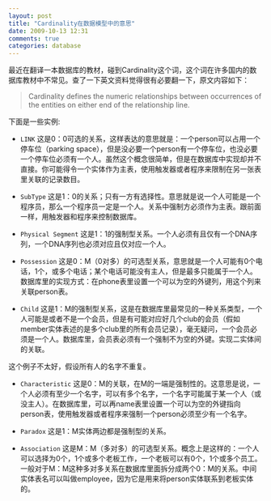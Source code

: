 ```yaml
---
layout: post
title: "Cardinality在数据模型中的意思"
date: 2009-10-13 12:31
comments: true
categories: database
---
```


最近在翻译一本数据库的教材，碰到Cardinality这个词，这个词在许多国内的数据库教材中不常见。查了一下英文资料觉得很有必要翻一下，原文内容如下：

> Cardinality defines the numeric relationships between occurrences of the entities on either end of the relationship line.

<!--more-->
 下面是一些实例:

* `LINK` 这是0：0可选的关系，这样表达的意思就是：一个person可以占用一个停车位（parking space），但是没必要一个person有一个停车位，也没必要一个停车位必须有一个人。虽然这个概念很简单，但是在数据库中实现却并不直接。你可能得令一个实体作为主表，使用触发器或者程序来限制在另一张表里关联的记录数目。

* `SubType` 这是1：0的关系；只有一方有选择性。意思就是说一个人可能是一个程序员，那么一个程序员一定是一个人。关系中强制方必须作为主表。跟前面一样，用触发器和程序来控制数据库。

* `Physical Segment` 这是1：1的强制型关系。一个人必须有且仅有一个DNA序列，一个DNA序列也必须对应且仅对应一个人。 

* `Possession` 这是0：M（0对多）的可选型关系，意思就是一个人可能有0个电话，1个，或多个电话；某个电话可能没有主人，但是最多只能属于一个人。数据库里的实现方式：在phone表里设置一个可以为空的外键列，用这个列来关联person表。

* `Child` 这是1：M的强制型关系，这是在数据库里最常见的一种关系类型，一个人可能是或者不是一个会员，但是有可能对应好几个club的会员（假如member实体表述的是多个club里的所有会员记录），毫无疑问，一个会员必须是一个人。数据库里，会员表必须有一个强制不为空的外键。实现二实体间的关联。

这个例子不太好，假设所有人的名字不重复。

* `Characteristic` 这是0：M的关联，在M的一端是强制性的。这意思是说，一个人必须有至少一个名字，可以有多个名字，一个名字可能属于某一个人（或没主人）。在数据库里，可以再name表里设置一个可以为空的外键指向person表，使用触发器或者程序来强制一个person必须至少有一个名字。

* `Paradox` 这是1：M实体两边都是强制型的关系。

* `Association` 这是M：M（多对多）的可选型关系。概念上是这样的：一个人可以选择为0个，1个或多个老板工作，一个老板可以有0个，1个或多个员工。一般对于M：M这种多对多关系在数据库里面拆分成两个0：M的关系。中间实体表名可以叫做employee，因为它是用来将person实体联系到老板实体的。
